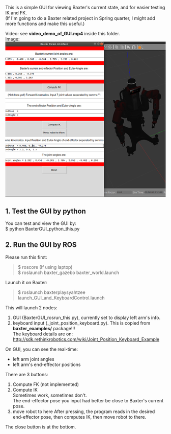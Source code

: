 
This is a simple GUI for viewing Baxter's current state, and for easier testing IK and FK.   
(If I'm going to do a Baxter related project in Spring quarter, I might add more functions and make this useful.)

Video: see **video_demo_of_GUI.mp4** inside this folder.  
Image:  
![](screenshot_of_GUI.png)

## 1. Test the GUI by python
You can test and view the GUI by:  
$ python BaxterGUI_python_this.py   

## 2. Run the GUI by ROS

Please run this first:  
> $ roscore (If using laptop)  
> $ roslaunch baxter_gazebo baxter_world.launch  

Launch it on Baxter:  
> $ roslaunch baxterplaysyahtzee launch_GUI_and_KeyboardControl.launch   

This will launch 2 nodes:  
1. GUI (BaxterGUI_rosrun_this.py), currently set to display left arm's info.
2. keyboard input (_joint_position_keyboard.py). This is copied from **baxter_examples/** package!!!  
The keyboard details are on:  
http://sdk.rethinkrobotics.com/wiki/Joint_Position_Keyboard_Example

On GUI, you can see the real-time:  
* left arm joint angles
* left arm's end-effector positions

There are 3 buttons:
1. Compute FK (not implemented)
2. Compute IK  
Sometimes work, sometimes don't.  
The end-effector pose you input had better be close to Baxter's current pose.
3. move robot to here
After pressing, the program reads in the desired end-effector pose, then computes IK, then move robot  to there.

The close button is at the bottom.

